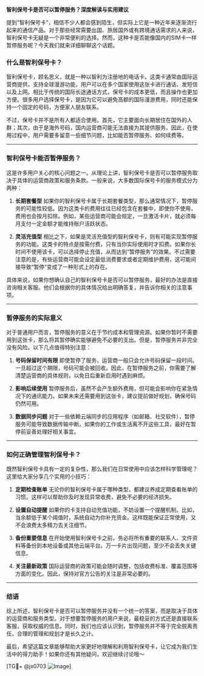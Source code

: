 **智利保号卡是否可以暂停服务？深度解读与实用建议**

提到“智利保号卡”，相信不少人都会感到陌生，但实际上它是一种近年来逐渐流行起来的通信产品。对于那些经常需要出国、旅居国外或有跨境通话需求的人来说，智利保号卡无疑是一个非常便利的选择。然而，这种卡是否能像国内的SIM卡一样暂停服务呢？今天我们就来详细聊聊这个话题。

### 什么是智利保号卡？

智利保号卡，顾名思义，就是一种以智利为注册地的电话卡。这类卡通常由国际运营商提供，支持全球漫游功能，用户可以在多个国家使用这张卡进行通话、发短信以及上网。相比于传统的国际长途通话方式，保号卡的成本更低，而且操作也更加方便。很多用户选择保号卡，是因为它可以避免高额的国际漫游费用，同时还能保持一个固定的号码，方便家人朋友联系。

不过，保号卡并不是所有人都适合使用。首先，它主要面向长期居住在国外的人群；其次，由于是海外号码，国内运营商可能无法直接为其提供服务。因此，在使用过程中，用户需要多留意一些细节问题，比如能否暂停服务、如何续费等。

---

### 智利保号卡能否暂停服务？

这是许多用户关心的核心问题之一。从理论上讲，智利保号卡是否可以暂停服务取决于具体的运营商政策和服务条款。一般来说，大多数国际保号卡的服务模式分为两种：

1. **长期套餐型**
   如果你的智利保号卡属于长期套餐类型，那么通常情况下，暂停服务的可能性较低。因为这类卡的费用往往已经包含在套餐中，即使你不使用，费用也会按月扣除。例如，某些运营商可能会规定，一旦激活卡片，就必须每月支付一定金额才能维持账户活跃状态。

2. **灵活充值型**
   相比之下，如果是灵活充值型的智利保号卡，则有可能实现暂停服务的功能。这类卡的特点是按需付费，只有当你实际使用时才扣费。如果你长时间不使用该卡，可以选择停止充值，从而达到“暂停服务”的效果。不过需要注意的是，有些运营商可能会设定最低消费要求或者定期维护费用，这可能间接导致“暂停”变成了一种形式上的存在。

具体来说，如果你想确认自己的智利保号卡是否可以暂停服务，最好的办法是直接咨询相关客服。他们会根据你的具体情况给出明确答复，并告诉你相关的注意事项。

---

### 暂停服务的实际意义

对于普通用户而言，暂停服务的意义在于节约成本和管理资源。如果你暂时不需要用到这张卡，那么将其暂停确实能够避免不必要的支出。但是，暂停服务并非完全没有风险。以下几点值得特别注意：

1. **号码保留时间有限**
   即使暂停了服务，运营商一般只会允许号码保留一段时间。一旦超过这个期限，号码可能会被回收。因此，在暂停服务之前，你需要了解清楚运营商的具体规则，以免日后重新启用时遇到麻烦。

2. **影响后续使用**
   暂停服务后，虽然不会产生额外费用，但可能会影响你在紧急情况下的通讯能力。如果未来还需要用到这张卡，建议提前做好规划，确保号码仍然可用。

3. **数据同步问题**
   对于一些依赖云端同步的应用程序（如邮箱、社交软件），暂停服务可能导致数据传输中断。如果你的工作或生活离不开这些工具，最好在暂停前妥善处理好相关事宜。

---

### 如何正确管理智利保号卡？

既然智利保号卡具有一定的复杂性，那么我们在日常使用中应该怎样科学管理呢？这里给大家分享几个实用的小技巧：

1. **定期检查账单**
   无论你的智利保号卡属于哪种类型，都建议养成定期查看账单的习惯。这样可以帮助你及时发现异常收费，避免不必要的经济损失。

2. **设置自动提醒**
   如果你的卡支持自动充值功能，不妨设置一个提醒机制。比如，当余额低于某个阈值时，系统自动为你补充资金。这样既能保证正常使用，又不会浪费太多精力去关注细节。

3. **备份重要信息**
   在开始使用智利保号卡之前，务必将所有重要的联系人、文件资料等备份到本地设备或其他云端平台。万一卡片出现问题，至少不会丢失关键信息。

4. **关注最新政策**
   国际运营商的政策可能会随时调整，包括收费标准、覆盖范围等方面的变化。因此，保持对官方公告的关注是非常必要的。

---

### 结语

综上所述，智利保号卡是否可以暂停服务并没有一个统一的答案，而是取决于具体的运营商和服务类型。对于想要暂停服务的用户来说，最稳妥的方式还是直接联系客服，获取权威的信息。同时，我们也应该认识到，暂停服务并不等于完全脱离责任，合理的管理和规划才是长久之计。

最后，希望这篇文章能够帮助大家更好地理解和利用智利保号卡，让它成为我们生活中的得力助手！如果你还有其他疑问，欢迎继续讨论哦～

[TG💪+ @jx0703 ![Image](https://github.com/user-attachments/assets/dbca1d08-cadb-493c-b0ec-ad6f7a83f270)]